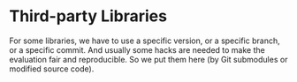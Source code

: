 # Third-party Libraries

For some libraries, we have to use a specific version, or a specific branch, or a specific commit. And usually some hacks are needed to make the evaluation fair and reproducible. So we put them here (by Git submodules or modified source code).
